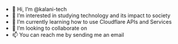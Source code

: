 - 👋 Hi, I’m @kalani-tech
- 👀 I’m interested in studying technology and its impact to society
- 🌱 I’m currently learning how to use Cloudflare APIs and Services
- 💞️ I’m looking to collaborate on 
- 📫 You can reach me by sending me an email

<!---
kalani-tech/kalani-tech is a ✨ special ✨ repository because its `README.md` (this file) appears on your GitHub profile.
You can click the Preview link to take a look at your changes.
--->
